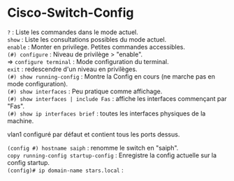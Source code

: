 # Cisco-Switch-Config  

`?` : Liste les commandes dans le mode actuel.  
`show` :  Liste les consultations possibles du mode actuel.  
`enable` : Monter en privilege. Petites commandes accessibles.  
`(#) configure` : Niveau de privilège > "enable".   
=> `configure terminal` : Mode configuration du terminal.  
`exit` : redescendre d'un niveau en privilèges.  
`(#) show running-config` : Montre la Config en cours (ne marche pas en mode configuration).  
`(#) show interfaces` : Peu pratique comme affichage.  
`(#) show interfaces | include Fas` : affiche les interfaces commençant par "Fas".  
`(#) show ip interfaces brief` : toutes les interfaces physiques de la machine.  

vlan1 configuré par défaut et contient tous les ports dessus.  

`(config #) hostname saiph` : renomme le switch en "saiph".  
`copy running-config startup-config` : Enregistre la config actuelle sur la config startup.  
`(config)# ip domain-name stars.local` : 




